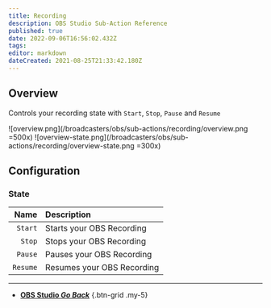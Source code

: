 ```yaml
---
title: Recording
description: OBS Studio Sub-Action Reference
published: true
date: 2022-09-06T16:56:02.432Z
tags: 
editor: markdown
dateCreated: 2021-08-25T21:33:42.180Z
---
```


## Overview
Controls your recording state with `Start`, `Stop`, `Pause` and `Resume`

![overview.png](/broadcasters/obs/sub-actions/recording/overview.png =500x)
![overview-state.png](/broadcasters/obs/sub-actions/recording/overview-state.png =300x)

## Configuration
### State
Name | Description
---:|:---
`Start` | Starts your OBS Recording 
`Stop` | Stops your OBS Recording
`Pause` | Pauses your OBS Recording
`Resume` | Resumes your OBS Recording

---

- [<i class="mdi mdi-chevron-left"></i> **OBS Studio *Go Back***](/en/Sub-Actions/OBS)
{.btn-grid .my-5}